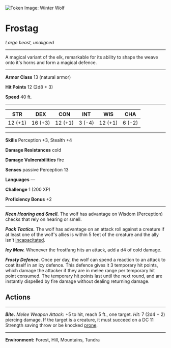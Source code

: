 ![Token Image: Winter Wolf](https://5e.tools/img/MM/Winter%20Wolf.png)

# Frostag
*Large beast, unaligned*

---

A magical variant of the elk, remarkable for its ability to shape the weave onto it's horns and form a magical defence.

---

**Armor Class** 13 (natural armor)

**Hit Points** 12 (2d8 + 3)

**Speed** 40 ft.

---

| STR     | DEX     | CON     | INT    | WIS     | CHA    |
| ------- | ------- | ------- | ------ | ------- | ------ |
| 12 (+1) | 16 (+3) | 12 (+1) | 3 (-4) | 12 (+1) | 6 (-2) |

---

**Skills** Perception +3, Stealth +4

**Damage Resistances** cold

**Damage Vulnerabilities** fire

**Senses** passive Perception 13

**Languages** —

**Challenge** 1 (200 XP) 

**Proficiency Bonus** +2

---

***Keen Hearing and Smell.*** The wolf has advantage on Wisdom (Perception) checks that rely on hearing or smell.

***Pack Tactics.*** The wolf has advantage on an attack roll against a creature if at least one of the wolf's allies is within 5 feet of the creature and the ally isn't [incapacitated](https://5e.tools/conditionsdiseases.html#incapacitated_phb).

***Icy Maw.*** Whenever the frostfang hits an attack, add a d4 of cold damage.

***Frosty Defence.*** Once per day, the wolf can spend a reaction to an attack to coat itself in an icy defence. This defence gives it 3 temporary hit points, which damage the attacker if they are in melee range per temporary hit point consumed. The temporary hit points last until the next round, and are instantly dispelled by fire damage without dealing returning damage.

## Actions
---

***Bite.*** _Melee Weapon Attack:_ +5 to hit, reach 5 ft., one target. _Hit:_ 7 (2d4 + 2) piercing damage. If the target is a creature, it must succeed on a DC 11 Strength saving throw or be knocked [prone](https://5e.tools/conditionsdiseases.html#prone_phb).

---

**Environment:** Forest, Hill, Mountains, Tundra
